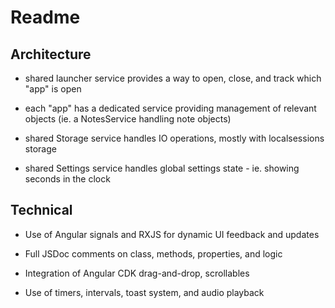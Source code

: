 # Readme

## Architecture

- shared launcher service provides a way to open, close, and track which "app" is open

- each "app" has a dedicated service providing management of relevant objects (ie. a NotesService handling note objects)

- shared Storage service handles IO operations, mostly with localsessions storage

- shared Settings service handles global settings state - ie. showing seconds in the clock

## Technical

- Use of Angular signals and RXJS for dynamic UI feedback and updates

- Full JSDoc comments on class, methods, properties, and logic

- Integration of Angular CDK drag-and-drop, scrollables

- Use of timers, intervals, toast system, and audio playback

<!-- TODO(RV): Add more features, comments, etc. -->